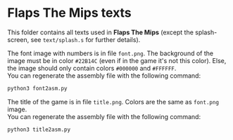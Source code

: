 # Flaps The Mips texts

This folder contains all texts used in **Flaps The Mips** (except the splash-screen,
see `text/splash.s` for further details).

The font image with numbers is in file `font.png`. The background of the image
must be in color `#22B14C` (even if in the game it's not this color). Else, the
image should only contain colors `#000000` and `#FFFFFF`.  
You can regenerate the assembly file with the following command:
```sh
python3 font2asm.py
```

The title of the game is in file `title.png`. Colors are the same as `font.png`
image.  
You can regenerate the assembly file with the following command:
```sh
python3 title2asm.py
```
